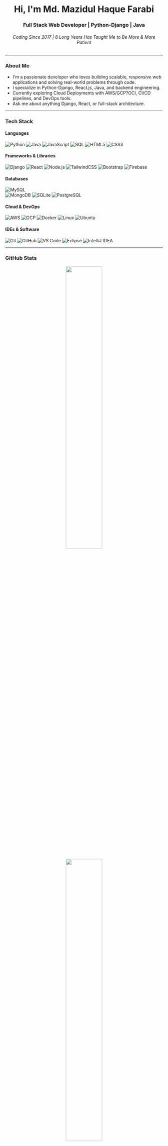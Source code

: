 <h1 align="center">Hi, I'm Md. Mazidul Haque Farabi</h1>
<h3 align="center">Full Stack Web Developer | Python-Django | Java </h3>
<h6 align="center">Coding Since 2017 | 8 Long Years Has Taught Me to Be More & More Patient</h6>

---

### About Me

- I'm a passionate developer who loves building scalable, responsive web applications and solving real-world problems through code.  
- I specialize in Python-Django, React.js, Java, and backend engineering.  
- Currently exploring Cloud Deployments with AWS/GCP?OCI, CI/CD pipelines, and DevOps tools.  
- Ask me about anything Django, React, or full-stack architecture.

---

### Tech Stack

#### Languages  
![Python](https://img.shields.io/badge/-Python-3776AB?style=flat&logo=python&logoColor=white)
![Java](https://img.shields.io/badge/-Java-007396?style=flat&logo=java&logoColor=white)
![JavaScript](https://img.shields.io/badge/-JavaScript-F7DF1E?style=flat&logo=javascript&logoColor=black)
![SQL](https://img.shields.io/badge/-SQL-4479A1?style=flat&logo=mysql&logoColor=white)
![HTML5](https://img.shields.io/badge/-HTML5-E34F26?style=flat&logo=html5&logoColor=white)
![CSS3](https://img.shields.io/badge/-CSS3-1572B6?style=flat&logo=css3)

#### Frameworks & Libraries  
![Django](https://img.shields.io/badge/-Django-092E20?style=flat&logo=django)
![React](https://img.shields.io/badge/-React-61DAFB?style=flat&logo=react)
![Node.js](https://img.shields.io/badge/-Node.js-339933?style=flat&logo=node.js)
![TailwindCSS](https://img.shields.io/badge/-Tailwind_CSS-38B2AC?style=flat&logo=tailwind-css)
![Bootstrap](https://img.shields.io/badge/-Bootstrap-7952B3?style=flat&logo=bootstrap)
![Firebase](https://img.shields.io/badge/-Firebase-FFCA28?style=flat&logo=firebase)

#### Databases
![MySQL](https://img.shields.io/badge/-MySQL-4479A1?style=flat&logo=mysql&logoColor=white)  
![MongoDB](https://img.shields.io/badge/-MongoDB-47A248?style=flat&logo=mongodb)
![SQLite](https://img.shields.io/badge/-SQLite-003B57?style=flat&logo=sqlite)
![PostgreSQL](https://img.shields.io/badge/-PostgreSQL-336791?style=flat&logo=postgresql&logoColor=white)

#### Cloud & DevOps  
![AWS](https://img.shields.io/badge/-AWS-232F3E?style=flat&logo=amazon-aws)
![GCP](https://img.shields.io/badge/-Google_Cloud-4285F4?style=flat&logo=google-cloud)
![Docker](https://img.shields.io/badge/-Docker-2496ED?style=flat&logo=docker)
![Linux](https://img.shields.io/badge/-Linux-FCC624?style=flat&logo=linux&logoColor=black)
![Ubuntu](https://img.shields.io/badge/-Ubuntu-E95420?style=flat&logo=ubuntu)

#### IDEs & Software  
![Git](https://img.shields.io/badge/-Git-F05032?style=flat&logo=git&logoColor=white)
![GitHub](https://img.shields.io/badge/-GitHub-181717?style=flat&logo=github)
![VS Code](https://img.shields.io/badge/-VS_Code-007ACC?style=flat&logo=visual-studio-code)
![Eclipse](https://img.shields.io/badge/-Eclipse-2C2255?style=flat&logo=eclipse&logoColor=white)
![IntelliJ IDEA](https://img.shields.io/badge/-IntelliJ%20IDEA-000000?style=flat&logo=intellij-idea&logoColor=white)

---

### GitHub Stats

<p align="center">
  <img src="https://github-readme-streak-stats.herokuapp.com/?user=mazidulfarabi&theme=react&hide_border=true" width="48%" />
</p>

<p align="center">
  <img src="https://github-readme-stats.vercel.app/api/top-langs/?username=mazidulfarabi&layout=compact&theme=react&hide_border=true" width="48%" />
</p>

---

### Trophies

![trophy](https://github-profile-trophy.vercel.app/?username=mazidulfarabi&theme=dark)

---

### Featured Projects

- [**Kormo** – Work From Home, Hire From Home](https://kormo.work)  
  > Django-based job marketplace with modular multi-app structure, user dashboards, and secure subscription tiers.

- [**P&C** (People & Culture) – Social Network for Workplaces](https://thynkzone.eu.org)  
  > Java web app for workplace engagement, featuring social interaction and secure user management.

## Project Overview (P&C)

A comprehensive full-stack workplace social networking platform built for organizational communities. The platform is a substantial, enterprise-level application with:

- 42,500+ lines of code
- 63 JSP pages for different user interfaces
- 27 Java classes for backend logic
- 1,700 lines of custom CSS for styling
- 3,272 lines in the main database class alone

Multiple database tables and complex business logic  

It functions as a complete internal social media solution with robust features, high security, and modern user experience.

---

## Technical Architecture & Implementation

### Backend Development (Java/JSP)

**Core Database Layer**  
Implemented 3,272+ lines of database operations in `db.java` with 50+ methods handling user authentication, session management, and persistent storage.

**Security Framework**  
Integrated multi-layered security, including BCrypt password hashing, SHA-512 encryption, CSRF protection, and secure cookie handling.

**Authentication System**  
Custom session management using encrypted cookies, secure login/logout flow, and role-based user validation.

**Data Management**  
Designed 8+ normalized tables (`registerform`, `profileinfo`, `posts`, `ads`, `notif`, `reports`, etc.) with complex relational mapping and dynamic user-specific table creation.

**Utility Classes**  
Built 27 specialized Java classes including:
- `encdecry.java` for encryption  
- `hasher.java` for hashing  
- `imgtype.java` for image validation  
- `Mailer.java` for email communication

### Frontend Development

**Responsive UI**  
Developed 63 JSP pages using 1,699+ lines of custom CSS with CSS Grid, Flexbox, and CSS Variables for modern, mobile-first design.

**Interactive Features**  
Real-time posting, commenting, and notification system with jQuery for dynamic content updates.

**User Experience Enhancements**  
Dark/light mode toggle, tabbed interfaces, modern navigation, and accessibility-compliant components.

**Component Library**  
Created reusable UI elements such as cards, forms, dropdowns, and modals.

---

## Key Features

**User Management**  
Registration, profile editing, friend/follower system, and privacy settings.

**Content System**  
Post creation (images, text, memes), commenting, reactions, and image uploads.

**Gamification**  
Engagement-based point system with 9 user ranks (Novice to Chief), achievement tracking.

**Social Features**  
Real-time notifications, user search/discovery, and connection management.

**Administrative Tools**  
Content moderation, user reporting system, ad management, and analytics dashboard.

**Security Features**  
Comprehensive input validation, XSS and SQL injection protection, secure file upload handling.

---

## Database Design

**Multi-Database Architecture**  
Separated databases for user data (`thynkzone`) and relational data (`users`).

**Dynamic Schema**  
User-specific tables are generated on registration for personalized data handling.

**Optimized Queries**  
Used prepared statements, connection pooling, and efficient SQL query patterns.

**Data Integrity**  
Implemented foreign key constraints, transaction management, and thorough data validation.

---

## Technologies Used

**Backend:** Java, JSP, Servlets, JDBC, MySQL, BCrypt, SHA-512  
**Frontend:** HTML5, CSS3, JavaScript, jQuery, FontAwesome, Google Fonts  
**Security:** CSRF tokens, encrypted cookies, input sanitization, reCAPTCHA  
**Deployment:** Apache Tomcat, Linux server environment

---

## Performance & Scalability

- Database connection pooling and prepared statements for optimal efficiency  
- Optimized file and image processing during uploads  
- Responsive layouts for cross-device support  
- Modular and maintainable architecture for long-term scalability

## Data Structures & Algorithms in the P&C Application

### 1. Data Structures Implemented

**HashSet**  
- **Purpose:** Prevents duplicates and allows efficient lookup for user connections  
- **Usage:** Applied in 6+ JSP files for managing user lists, friend requests, and search results  
- **Example:** `HashSet<String> mylist = new HashSet<String>()`  
- **Applications:**
  - User search results deduplication  
  - Friend/follower list management  
  - Hidden posts tracking  
  - Report management

**LinkedHashMap**  
- **Purpose:** Maintains ordered key-value pairs  
- **Usage:** Used in `reCaptchaV3.java` and `reCaptchaV2.java` for API request parameters  
- **Example:** `LinkedHashMap<Object, Object> params = new LinkedHashMap<>()`  
- **Applications:** Ensures parameter order during HTTP API communication

**StringBuilder**  
- **Purpose:** Efficient string concatenation and manipulation  
- **Usage:** Used in multiple classes for building dynamic strings  
- **Applications:**
  - Random string generation (`Rancook.java`)  
  - HTTP request building (`reCaptchaV3.java`)  
  - Image filename construction

**Array (String[])**  
- **Purpose:** Fixed-size data structures for returning multiple values  
- **Usage:** Returning profile details and query results  
- **Applications:**
  - User profile info aggregation  
  - Structured database response handling

---

### 2. Algorithms Implemented

**Hashing Algorithms**
- **SHA-512:** 15-round hashing for strong password security  
- **SHA-1:** Lightweight hashing for CSRF tokens and temporary data  
- **BCrypt:** Salted, secure password hashing  
- **Custom Salt/Pepper:** Layered hashing using concatenated static/dynamic salts

**Cryptographic Algorithms**
- **AES Encryption:** 256-bit AES in CBC mode with PKCS5 padding  
- **PBKDF2:** 35,072 iterations for key derivation  
- **SecureRandom:** Cryptographically secure random number generation

**String Manipulation Algorithms**
- Substring parsing  
- Efficient concatenation with `StringBuilder`  
- Regex-based pattern matching for input sanitization

**Number Formatting Algorithm**
- **Logarithmic Scaling:** Implemented in `millionaize.java` for display formatting (e.g., 1.2k, 1.5M)  
- **Formula:** `exp = log(number) / log(1000)`

**Random Generation Algorithms**
- 128-character secure random strings  
- UUID generation for posts and user IDs  
- Custom character sets for different contexts (e.g., verification tokens)

**Database Query Algorithms**
- Prepared statement optimization  
- Iterative result set parsing  
- JDBC connection pooling

**Image Processing Algorithms**
- Dynamic image resizing  
- File type and format detection  
- Automatic EXIF-based orientation correction

**Search and Filter Algorithms**
- Deduplicated user search  
- Content filtering based on privacy settings  
- Relationship mapping for user connectivity

---

### 3. Algorithmic Complexity

**Time Complexity**
- `HashSet` operations: O(1) on average for `add()` and `contains()`  
- String manipulation: O(n) for concatenation and parsing  
- Database queries: Optimized with indexing and prepared statements  
- Iterative hashing (SHA-512): O(n)

**Space Complexity**
- `HashSet`: O(n) for n unique elements  
- `StringBuilder`: O(n) for n characters  
- Result sets: Managed using streaming and memory-efficient parsing

---

### 4. Security Algorithms

**Input Validation Algorithms**
- String length enforcement  
- Calendar-based date validation  
- Range checks for numeric input

**Token Generation & Verification**
- CSRF token: Combines secure random number with hash  
- Session token: Encrypted, stored in secure cookies  
- Expiry validation and token authenticity checks

---

### 5. Performance Optimizations

**Caching Strategies**
- JDBC connection pooling  
- Efficient `ResultSet` usage  
- Manual garbage collection and object reuse

**Query Optimization**
- Use of parameterized prepared statements  
- Query indexes for fast lookup  
- Batch operations for bulk insert/update efficiency

---

### Connect With Me

<p align="left">
  <a href="mailto:mazidul.farabi@gmail.com"><img src="https://img.shields.io/badge/Email-D14836?style=flat&logo=gmail&logoColor=white" /></a>
  <a href="https://linkedin.com/in/mazidulfarabi"><img src="https://img.shields.io/badge/LinkedIn-0A66C2?style=flat&logo=linkedin&logoColor=white" /></a>
  <a href="https://mazidulfarabi.netlify.app"><img src="https://img.shields.io/badge/Portfolio-000000?style=flat&logo=firefox-browser&logoColor=white" /></a>
</p>

---

### Visitor Counter  
![Visitor Count](https://komarev.com/ghpvc/?username=mazidulfarabi&color=blue)

---

### Fun Fact  
> I write clean, scalable code and enjoy debugging as much as building.
> When I'm not coding, I'm probably mentoring, reading tech blogs, or brainstorming startup ideas.
